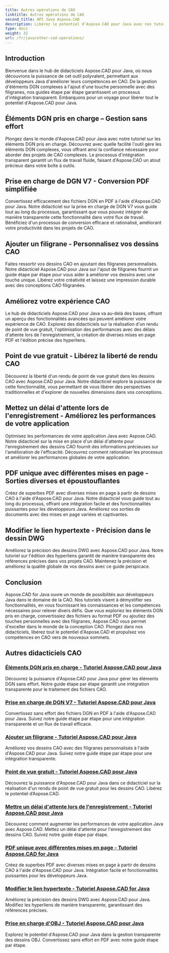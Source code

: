 ```yaml
---
title: Autres opérations de CAO
linktitle: Autres opérations de CAO
second_title: API Java Aspose.CAD
description: Libérez le potentiel d’Aspose.CAD pour Java avec nos tutoriels. De la gestion des éléments DGN à l'ajout de filigranes, améliorez vos compétences en CAO sans effort.
type: docs
weight: 32
url: /fr/java/other-cad-operations/
---
```

## Introduction

Bienvenue dans le hub de didacticiels Aspose.CAD pour Java, où nous découvrons la puissance de cet outil polyvalent, permettant aux développeurs Java d'améliorer leurs compétences en CAO. De la gestion d'éléments DGN complexes à l'ajout d'une touche personnelle avec des filigranes, nos guides étape par étape garantissent un processus d'intégration transparent. Embarquons pour un voyage pour libérer tout le potentiel d'Aspose.CAD pour Java.

## Éléments DGN pris en charge – Gestion sans effort

Plongez dans le monde d'Aspose.CAD pour Java avec notre tutoriel sur les éléments DGN pris en charge. Découvrez avec quelle facilité l'outil gère les éléments DGN complexes, vous offrant ainsi la confiance nécessaire pour aborder des projets de CAO complexes. Le processus d'intégration transparent garantit un flux de travail fluide, faisant d'Aspose.CAD un atout précieux dans votre boîte à outils.

## Prise en charge de DGN V7 - Conversion PDF simplifiée

Convertissez efficacement des fichiers DGN en PDF à l'aide d'Aspose.CAD pour Java. Notre didacticiel sur la prise en charge de DGN V7 vous guide tout au long du processus, garantissant que vous pouvez intégrer de manière transparente cette fonctionnalité dans votre flux de travail. Bénéficiez d'un processus de conversion efficace et rationalisé, améliorant votre productivité dans les projets de CAO.

## Ajouter un filigrane - Personnalisez vos dessins CAO

Faites ressortir vos dessins CAO en ajoutant des filigranes personnalisés. Notre didacticiel Aspose.CAD pour Java sur l'ajout de filigranes fournit un guide étape par étape pour vous aider à améliorer vos dessins avec une touche unique. Libérez votre créativité et laissez une impression durable avec des conceptions CAO filigranées.

## Améliorez votre expérience CAO

Le hub de didacticiels Aspose.CAD pour Java va au-delà des bases, offrant un aperçu des fonctionnalités avancées qui peuvent améliorer votre expérience de CAO. Explorez des didacticiels sur la réalisation d'un rendu de point de vue gratuit, l'optimisation des performances avec des délais d'attente lors de l'enregistrement, la création de diverses mises en page PDF et l'édition précise des hyperliens.

## Point de vue gratuit - Libérez la liberté de rendu CAO

Découvrez la liberté d'un rendu de point de vue gratuit dans les dessins CAO avec Aspose.CAD pour Java. Notre didacticiel explore la puissance de cette fonctionnalité, vous permettant de vous libérer des perspectives traditionnelles et d'explorer de nouvelles dimensions dans vos conceptions.

## Mettez un délai d'attente lors de l'enregistrement - Améliorez les performances de votre application

Optimisez les performances de votre application Java avec Aspose.CAD. Notre didacticiel sur la mise en place d'un délai d'attente pour l'enregistrement des dessins CAO fournit des informations précieuses sur l'amélioration de l'efficacité. Découvrez comment rationaliser les processus et améliorer les performances globales de votre application.

## PDF unique avec différentes mises en page - Sorties diverses et époustouflantes

Créez de superbes PDF avec diverses mises en page à partir de dessins CAO à l'aide d'Aspose.CAD pour Java. Notre didacticiel vous guide tout au long du processus, offrant une intégration facile et des fonctionnalités puissantes pour les développeurs Java. Améliorez vos sorties de documents avec des mises en page variées et captivantes.

## Modifier le lien hypertexte - Précision dans le dessin DWG

Améliorez la précision des dessins DWG avec Aspose.CAD pour Java. Notre tutoriel sur l'édition des hyperliens garantit de manière transparente des références précises dans vos projets CAO. Maintenez la précision et améliorez la qualité globale de vos dessins avec ce guide perspicace.

## Conclusion

Aspose.CAD for Java ouvre un monde de possibilités aux développeurs Java dans le domaine de la CAO. Nos tutoriels visent à démystifier ses fonctionnalités, en vous fournissant les connaissances et les compétences nécessaires pour relever divers défis. Que vous exploriez les éléments DGN pris en charge, convertissiez des fichiers au format PDF ou ajoutiez des touches personnelles avec des filigranes, Aspose.CAD vous permet d'exceller dans le monde de la conception CAO. Plongez dans nos didacticiels, libérez tout le potentiel d'Aspose.CAD et propulsez vos compétences en CAO vers de nouveaux sommets.
## Autres didacticiels CAO
### [Éléments DGN pris en charge - Tutoriel Aspose.CAD pour Java](./supported-dgn-elements/)
Découvrez la puissance d'Aspose.CAD pour Java pour gérer les éléments DGN sans effort. Notre guide étape par étape garantit une intégration transparente pour le traitement des fichiers CAO.
### [Prise en charge de DGN V7 - Tutoriel Aspose.CAD pour Java](./support-for-dgn-v7/)
Convertissez sans effort des fichiers DGN en PDF à l'aide d'Aspose.CAD pour Java. Suivez notre guide étape par étape pour une intégration transparente et un flux de travail efficace.
### [Ajouter un filigrane - Tutoriel Aspose.CAD pour Java](./add-watermark/)
Améliorez vos dessins CAO avec des filigranes personnalisés à l'aide d'Aspose.CAD pour Java. Suivez notre guide étape par étape pour une intégration transparente.
### [Point de vue gratuit - Tutoriel Aspose.CAD pour Java](./free-point-of-view/)
Découvrez la puissance d'Aspose.CAD pour Java dans ce didacticiel sur la réalisation d'un rendu de point de vue gratuit pour les dessins CAO. Libérez le potentiel d’Aspose.CAD.
### [Mettre un délai d'attente lors de l'enregistrement - Tutoriel Aspose.CAD pour Java](./put-timeout-on-save/)
Découvrez comment augmenter les performances de votre application Java avec Aspose.CAD. Mettez un délai d'attente pour l'enregistrement des dessins CAO. Suivez notre guide étape par étape.
### [PDF unique avec différentes mises en page - Tutoriel Aspose.CAD for Java](./single-pdf-different-layouts/)
Créez de superbes PDF avec diverses mises en page à partir de dessins CAO à l'aide d'Aspose.CAD pour Java. Intégration facile et fonctionnalités puissantes pour les développeurs Java.
### [Modifier le lien hypertexte - Tutoriel Aspose.CAD for Java](./edit-hyperlink/)
Améliorez la précision des dessins DWG avec Aspose.CAD pour Java. Modifiez les hyperliens de manière transparente, garantissant des références précises.
### [Prise en charge d'OBJ - Tutoriel Aspose.CAD pour Java](./support-of-obj/)
Explorez le potentiel d'Aspose.CAD pour Java dans la gestion transparente des dessins OBJ. Convertissez sans effort en PDF avec notre guide étape par étape.
